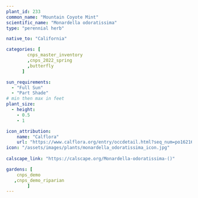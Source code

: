 ```yaml
---
plant_id: 233 
common_name: "Mountain Coyote Mint"
scientific_name: "Monardella odoratissima"
type: "perennial herb"

native_to: "California"

categories: [
        cnps_master_inventory
        ,cnps_2022_spring
        ,butterfly
      ]

sun_requirements:
  - "Full Sun"
  - "Part Shade"
# min then max in feet
plant_size:
  - height: 
    - 0.5 
    - 1

icon_attribution: 
    name: "Calflora"
    url: "https://www.calflora.org/entry/occdetail.html?seq_num=po162164"
icon: "/assets/images/plants/monardella_odoratissima_icon.jpg"
 
calscape_link: "https://calscape.org/Monardella-odoratissima-()"

gardens: [
    cnps_demo
   ,cnps_demo_riparian
        ]
---
```

